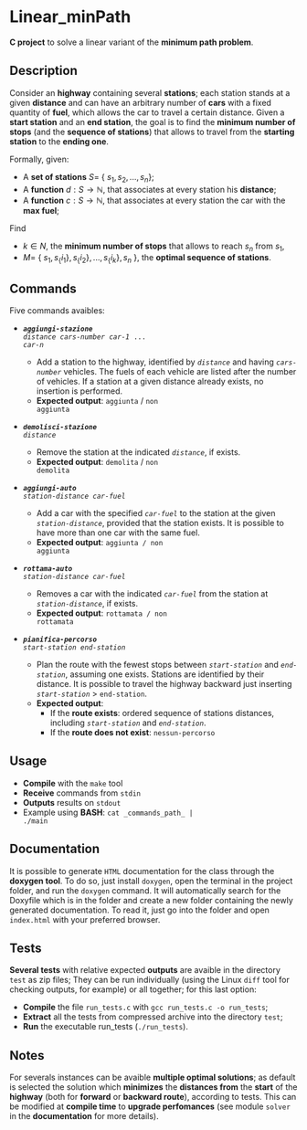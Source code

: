 # Linear_minPath
**C project** to solve a linear variant of the **minimum path problem**.

## Description
Consider an **highway** containing several **stations**; each station stands at a given **distance** and can have an arbitrary number of **cars** with a fixed quantity of **fuel**, which allows the car to travel a certain distance. Given a **start station** and an **end station**, the goal is to find the **minimum number of stops** (and the **sequence of stations**) that allows to travel from the **starting station** to the **ending one**.

Formally, given:
 - A **set of stations** $S=$ \{ $s_1, s_2, ..., s_n$\};
 - A **function** $d : S \rightarrow \mathbb{N}$, that associates at every station his **distance**;
 - A **function** $c : S \rightarrow \mathbb{N}$, that associates at every station the car with the **max fuel**;

Find
 - $k \in N$, the **minimum number of stops** that allows to reach $s_n$ from $s_1$,
 - $M=$ \{ $s_1, s_\{i_1\}, s_\{i_2\}, ..., s_\{i_k\}, s_n$ \}, the **optimal sequence of stations**. 

## Commands
Five commands avaibles:
 - <code>***aggiungi-stazione*** *distance* *cars-number* *car-1* ... *car-n*</code>
   - Add a station to the highway, identified by <code>*distance*</code> and having <code>*cars-number*</code> vehicles. The fuels of each vehicle are listed after the number of vehicles. If a station at a given distance already exists, no insertion is performed.
   - **Expected output**: <code>aggiunta</code> / <code>non aggiunta</code>
 
 - <code>***demolisci-stazione*** *distance*</code>
   - Remove the station at the indicated <code>*distance*</code>, if exists.
   - **Expected output**: <code>demolita</code> / <code>non demolita</code>

 - <code>***aggiungi-auto*** *station-distance* *car-fuel*</code>
   - Add a car with the specified <code>*car-fuel*</code> to the station at the given <code>*station-distance*</code>, provided that the station exists. It is possible to have more than one car with the same fuel.
   - **Expected output**: <code>aggiunta / non aggiunta</code>

 - <code>***rottama-auto*** *station-distance* *car-fuel*</code>
   - Removes a car with the indicated <code>*car-fuel*</code> from the station at <code>*station-distance*</code>, if exists.
   - **Expected output**: <code>rottamata / non rottamata</code>
 
 - <code>***pianifica-percorso*** *start-station* *end-station*</code>
   - Plan the route with the fewest stops between <code>*start-station*</code> and <code>*end-station*</code>, assuming one exists. Stations are identified by their distance. It is possible to travel the highway backward just inserting <code>*start-station*</code> $>$ <code>end-station</code>.
   - **Expected output**:
     - If the **route exists**: ordered sequence of stations distances, including <code>*start-station*</code> and <code>*end-station*</code>.
     - If the **route does not exist**: <code>nessun-percorso</code>

## Usage
- **Compile** with the <code>make</code> tool
- **Receive** commands from <code>stdin</code>
- **Outputs** results on <code>stdout</code>
- Example using **BASH**: <code>cat \_commands_path\_ | ./main</code>

## Documentation
It is possible to generate <code>HTML</code> documentation for the class through the **doxygen tool**. To do so, just install <code>doxygen</code>, open the terminal in the project folder, and run the <code>doxygen</code> command. It will automatically search for the Doxyfile which is in the folder and create a new folder containing the newly generated documentation. To read it, just go into the folder and open <code>index.html</code> with your preferred browser.

## Tests
**Several tests** with relative expected **outputs** are avaible in the directory <code>test</code> as zip files; They can be run individually (using the Linux <code>diff</code> tool for checking outputs, for example) or all together; for this last option:
 - **Compile** the file <code>run_tests.c</code> with <code>gcc run_tests.c -o run_tests</code>;
 - **Extract** all the tests from compressed archive into the directory <code>test</code>;
 - **Run** the executable </code>run_tests</code> (<code>./run_tests</code>).

## Notes
For severals instances can be avaible **multiple optimal solutions**; as default is selected the solution which **minimizes** the **distances from** the **start** of the **highway** (both for **forward** or **backward route**), according to tests. This can be modified at **compile time** to **upgrade perfomances** (see module <code>solver</code> in the **documentation** for more details).
